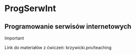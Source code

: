 # ProgSerwInt
## Programowanie serwisów internetowych

> [!IMPORTANT]
> Link do materiałów z ćwiczeń:
> krzywicki.pro/teaching
